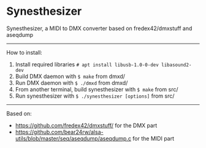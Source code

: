 # Synesthesizer
Synesthesizer, a MIDI to DMX converter based on fredex42/dmxstuff and aseqdump

------------
How to install:

1. Install required libraries `# apt install libusb-1.0-0-dev libasound2-dev`
2. Build DMX daemon with `$ make` from dmxd/
3. Run DMX daemon with `$ ./dmxd` from dmxd/
4. From another terminal, build synesthesizer with `$ make` from src/
5. Run synesthesizer with `$ ./synesthesizer [options]` from src/

------------
Based on:
* https://github.com/fredex42/dmxstuff/ for the DMX part
* https://github.com/bear24rw/alsa-utils/blob/master/seq/aseqdump/aseqdump.c for the MIDI part
